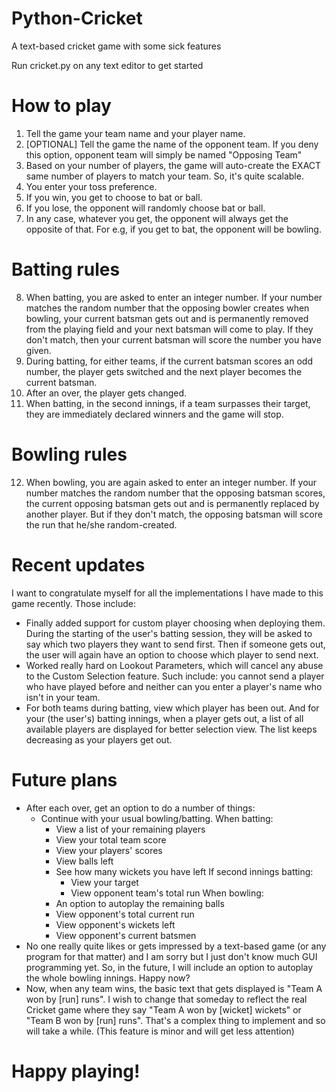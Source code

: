 # Python-Cricket
A text-based cricket game with some sick features 

Run cricket.py on any text editor to get started

# How to play
1) Tell the game your team name and your player name.
2) [OPTIONAL] Tell the game the name of the opponent team. If you deny this option, opponent team will simply be named "Opposing Team"
3) Based on your number of players, the game will auto-create the EXACT same number of players to match your team. So, it's quite scalable.
4) You enter your toss preference.
5) If you win, you get to choose to bat or ball.
6) If you lose, the opponent will randomly choose bat or ball.
7) In any case, whatever you get, the opponent will always get the opposite of that. For e.g, if you get to bat, the opponent will be bowling.

# Batting rules
8) When batting, you are asked to enter an integer number. If your number matches the random number that the opposing bowler creates when bowling, your current batsman gets out and is permanently removed from the playing field and your next batsman will come to play. If they don't match, then your current batsman will score the number you have given.
9) During batting, for either teams, if the current batsman scores an odd number, the player gets switched and the next player becomes the current batsman.
10) After an over, the player gets changed.
11) When batting, in the second innings, if a team surpasses their target, they are immediately declared winners and the game will stop.

# Bowling rules
12) When bowling, you are again asked to enter an integer number. If your number matches the random number that the opposing batsman scores, the current opposing batsman gets out and is permanently replaced by another player. But if they don't match, the opposing batsman will score the run that he/she random-created.

# Recent updates
I want to congratulate myself for all the implementations I have made to this game recently. Those include:
* Finally added support for custom player choosing when deploying them. During the starting of the user's batting session, they will be asked to say which two players they want to send first. Then if someone gets out, the user will again have an option to choose which player to send next.
* Worked really hard on Lookout Parameters, which will cancel any abuse to the Custom Selection feature. Such include: you cannot send a player who have played before and neither can you enter a player's name who isn't in your team.
* For both teams during batting, view which player has been out. And for your (the user's) batting innings, when a player gets out, a list of all available players are displayed for better selection view. The list keeps decreasing as your players get out.


# Future plans
* After each over, get an option to do a number of things:
  * Continue with your usual bowling/batting.
  When batting:
    * View a list of your remaining players
    * View your total team score
    * View your players' scores
    * View balls left
    * See how many wickets you have left
    If second innings batting:
      * View your target
      * View opponent team's total run
  When bowling:
    * An option to autoplay the remaining balls
    * View opponent's total current run
    * View opponent's wickets left
    * View opponent's current batsmen
* No one really quite likes or gets impressed by a text-based game (or any program for that matter) and I am sorry but I just don't know much GUI programming yet. So, in the future, I will include an option to autoplay the whole bowling innings. Happy now?
* Now, when any team wins, the basic text that gets displayed is "Team A won by [run] runs". I wish to change that someday to reflect the real Cricket game where they say "Team A won by [wicket] wickets" or "Team B won by [run] runs". That's a complex thing to implement and so will take a while. (This feature is minor and will get less attention)


# Happy playing!
